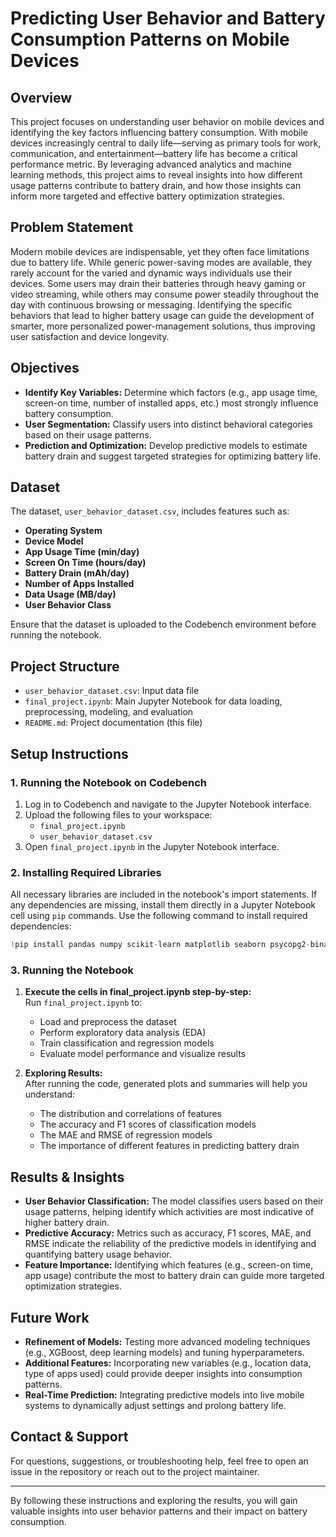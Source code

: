 # Predicting User Behavior and Battery Consumption Patterns on Mobile Devices

## Overview

This project focuses on understanding user behavior on mobile devices and identifying the key factors influencing battery consumption. With mobile devices increasingly central to daily life—serving as primary tools for work, communication, and entertainment—battery life has become a critical performance metric. By leveraging advanced analytics and machine learning methods, this project aims to reveal insights into how different usage patterns contribute to battery drain, and how those insights can inform more targeted and effective battery optimization strategies.

## Problem Statement

Modern mobile devices are indispensable, yet they often face limitations due to battery life. While generic power-saving modes are available, they rarely account for the varied and dynamic ways individuals use their devices. Some users may drain their batteries through heavy gaming or video streaming, while others may consume power steadily throughout the day with continuous browsing or messaging. Identifying the specific behaviors that lead to higher battery usage can guide the development of smarter, more personalized power-management solutions, thus improving user satisfaction and device longevity.

## Objectives

- **Identify Key Variables:** Determine which factors (e.g., app usage time, screen-on time, number of installed apps, etc.) most strongly influence battery consumption.
- **User Segmentation:** Classify users into distinct behavioral categories based on their usage patterns.
- **Prediction and Optimization:** Develop predictive models to estimate battery drain and suggest targeted strategies for optimizing battery life.

## Dataset

The dataset, `user_behavior_dataset.csv`, includes features such as:

- **Operating System**  
- **Device Model**  
- **App Usage Time (min/day)**  
- **Screen On Time (hours/day)**  
- **Battery Drain (mAh/day)**  
- **Number of Apps Installed**  
- **Data Usage (MB/day)**  
- **User Behavior Class**

Ensure that the dataset is uploaded to the Codebench environment before running the notebook.

## Project Structure

- `user_behavior_dataset.csv`: Input data file  
- `final_project.ipynb`: Main Jupyter Notebook for data loading, preprocessing, modeling, and evaluation  
- `README.md`: Project documentation (this file)

## Setup Instructions

### 1. Running the Notebook on Codebench

1. Log in to Codebench and navigate to the Jupyter Notebook interface.
2. Upload the following files to your workspace:
   - `final_project.ipynb`
   - `user_behavior_dataset.csv`
3. Open `final_project.ipynb` in the Jupyter Notebook interface.

### 2. Installing Required Libraries

All necessary libraries are included in the notebook's import statements. If any dependencies are missing, install them directly in a Jupyter Notebook cell using `pip` commands. Use the following command to install required dependencies:

```python
!pip install pandas numpy scikit-learn matplotlib seaborn psycopg2-binary
```


### 3. Running the Notebook

1. **Execute the cells in final_project.ipynb step-by-step:**  
   Run `final_project.ipynb` to:
   - Load and preprocess the dataset
   - Perform exploratory data analysis (EDA)
   - Train classification and regression models
   - Evaluate model performance and visualize results


2. **Exploring Results:**  
   After running the code, generated plots and summaries will help you understand:
   - The distribution and correlations of features
   - The accuracy and F1 scores of classification models
   - The MAE and RMSE of regression models
   - The importance of different features in predicting battery drain

## Results & Insights

- **User Behavior Classification:** The model classifies users based on their usage patterns, helping identify which activities are most indicative of higher battery drain.
- **Predictive Accuracy:** Metrics such as accuracy, F1 scores, MAE, and RMSE indicate the reliability of the predictive models in identifying and quantifying battery usage behavior.
- **Feature Importance:** Identifying which features (e.g., screen-on time, app usage) contribute the most to battery drain can guide more targeted optimization strategies.

## Future Work

- **Refinement of Models:** Testing more advanced modeling techniques (e.g., XGBoost, deep learning models) and tuning hyperparameters.
- **Additional Features:** Incorporating new variables (e.g., location data, type of apps used) could provide deeper insights into consumption patterns.
- **Real-Time Prediction:** Integrating predictive models into live mobile systems to dynamically adjust settings and prolong battery life.

## Contact & Support

For questions, suggestions, or troubleshooting help, feel free to open an issue in the repository or reach out to the project maintainer.

---

By following these instructions and exploring the results, you will gain valuable insights into user behavior patterns and their impact on battery consumption.

